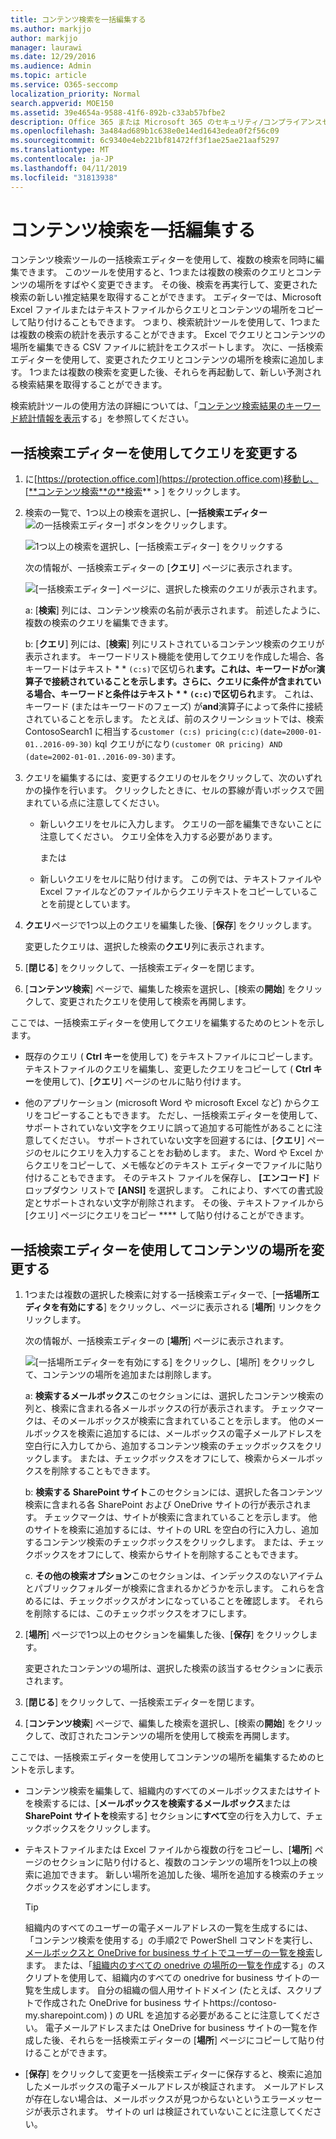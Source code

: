 ```yaml
---
title: コンテンツ検索を一括編集する
ms.author: markjjo
author: markjjo
manager: laurawi
ms.date: 12/29/2016
ms.audience: Admin
ms.topic: article
ms.service: O365-seccomp
localization_priority: Normal
search.appverid: MOE150
ms.assetid: 39e4654a-9588-41f6-892b-c33ab57bfbe2
description: Office 365 または Microsoft 365 のセキュリティ/コンプライアンスセンターで一括検索エディターを使用して、1つまたは複数のコンテンツ検索のクエリとコンテンツの場所をすばやく変更できます。
ms.openlocfilehash: 3a484ad689b1c638e0e14ed1643edea0f2f56c09
ms.sourcegitcommit: 6c9340e4eb221bf81472ff3f1ae25ae21aaf5297
ms.translationtype: MT
ms.contentlocale: ja-JP
ms.lasthandoff: 04/11/2019
ms.locfileid: "31813938"
---
```

# <a name="bulk-edit-content-searches"></a>コンテンツ検索を一括編集する

コンテンツ検索ツールの一括検索エディターを使用して、複数の検索を同時に編集できます。 このツールを使用すると、1つまたは複数の検索のクエリとコンテンツの場所をすばやく変更できます。 その後、検索を再実行して、変更された検索の新しい推定結果を取得することができます。 エディターでは、Microsoft Excel ファイルまたはテキストファイルからクエリとコンテンツの場所をコピーして貼り付けることもできます。 つまり、検索統計ツールを使用して、1つまたは複数の検索の統計を表示することができます。 Excel でクエリとコンテンツの場所を編集できる CSV ファイルに統計をエクスポートします。 次に、一括検索エディターを使用して、変更されたクエリとコンテンツの場所を検索に追加します。 1つまたは複数の検索を変更した後、それらを再起動して、新しい予測される検索結果を取得することができます。
  
検索統計ツールの使用方法の詳細については、「[コンテンツ検索結果のキーワード統計情報を表示](view-keyword-statistics-for-content-search.md)する」を参照してください。
  
## <a name="use-the-bulk-search-editor-to-change-queries"></a>一括検索エディターを使用してクエリを変更する

1. に[https://protection.office.com](https://protection.office.com)移動し、[**コンテンツ検索**の**検索** \> ] をクリックします。
    
2. 検索の一覧で、1つ以上の検索を選択し、[**一括検索エディター** ![の一括検索エディター](media/1ddb3d18-2f00-4a7b-98a6-817ca5ec7014.png)] ボタンをクリックします。
    
    ![1つ以上の検索を選択し、[一括検索エディター] をクリックする](media/600c9716-89a2-4451-b111-fa7cfaad2006.png)
  
    次の情報が、一括検索エディターの [**クエリ**] ページに表示されます。 
    
    ![[一括検索エディター] ページに、選択した検索のクエリが表示されます。](media/189659af-cc78-4479-b0bc-a93decad2f6c.png)
  
    a: [**検索**] 列には、コンテンツ検索の名前が表示されます。 前述したように、複数の検索のクエリを編集できます。 
    
    b: [**クエリ**] 列には、[**検索**] 列にリストされているコンテンツ検索のクエリが表示されます。 キーワードリスト機能を使用してクエリを作成した場合、各キーワードはテキスト * * `(c:s)`で区切られ**ます。これは、キーワードが**or**演算子で接続されていることを示します。さらに、クエリに条件が含まれている場合、キーワードと条件はテキスト * * `(c:c)`で区切られ**ます。 これは、キーワード (またはキーワードのフェーズ) が**and**演算子によって条件に接続されていることを示します。 たとえば、前のスクリーンショットでは、検索 ContosoSearch1 に相当する`customer (c:s) pricing(c:c)(date=2000-01-01..2016-09-30)` kql クエリがになり`(customer OR pricing) AND (date=2002-01-01..2016-09-30)`ます。
    
3. クエリを編集するには、変更するクエリのセルをクリックして、次のいずれかの操作を行います。 クリックしたときに、セルの罫線が青いボックスで囲まれている点に注意してください。
    
   - 新しいクエリをセルに入力します。 クエリの一部を編集できないことに注意してください。 クエリ全体を入力する必要があります。
    
      または
    
    - 新しいクエリをセルに貼り付けます。 この例では、テキストファイルや Excel ファイルなどのファイルからクエリテキストをコピーしていることを前提としています。
    
4. **クエリ**ページで1つ以上のクエリを編集した後、[**保存**] をクリックします。
    
    変更したクエリは、選択した検索の**クエリ**列に表示されます。 
    
5. [**閉じる**] をクリックして、一括検索エディターを閉じます。 
    
6. [**コンテンツ検索**] ページで、編集した検索を選択し、[検索の**開始**] をクリックして、変更されたクエリを使用して検索を再開します。 
    
ここでは、一括検索エディターを使用してクエリを編集するためのヒントを示します。
  
- 既存のクエリ ( **Ctrl キー**を使用して) をテキストファイルにコピーします。 テキストファイルのクエリを編集し、変更したクエリをコピーして ( **Ctrl キー**を使用して)、[**クエリ**] ページのセルに貼り付けます。 
    
- 他のアプリケーション (microsoft Word や microsoft Excel など) からクエリをコピーすることもできます。 ただし、一括検索エディターを使用して、サポートされていない文字をクエリに誤って追加する可能性があることに注意してください。 サポートされていない文字を回避するには、[**クエリ**] ページのセルにクエリを入力することをお勧めします。 また、Word や Excel からクエリをコピーして、メモ帳などのテキスト エディターでファイルに貼り付けることもできます。 そのテキスト ファイルを保存し、 **[エンコード]** ドロップダウン リストで **[ANSI]** を選択します。 これにより、すべての書式設定とサポートされない文字が削除されます。 その後、テキストファイルから [クエリ] ページにクエリをコピー **** して貼り付けることができます。 
    
  
## <a name="use-the-bulk-search-editor-to-change-content-locations"></a>一括検索エディターを使用してコンテンツの場所を変更する

1. 1つまたは複数の選択した検索に対する一括検索エディターで、[**一括場所エディタを有効にする**] をクリックし、ページに表示される [**場所**] リンクをクリックします。 
    
    次の情報が、一括検索エディターの [**場所**] ページに表示されます。 
    
    ![[一括場所エディターを有効にする] をクリックし、[場所] をクリックして、コンテンツの場所を追加または削除します。](media/a5a468ce-bd63-4c53-bc37-ff64cf769e59.png)
  
    a: **検索するメールボックス**このセクションには、選択したコンテンツ検索の列と、検索に含まれる各メールボックスの行が表示されます。 チェックマークは、そのメールボックスが検索に含まれていることを示します。 他のメールボックスを検索に追加するには、メールボックスの電子メールアドレスを空白行に入力してから、追加するコンテンツ検索のチェックボックスをクリックします。 または、チェックボックスをオフにして、検索からメールボックスを削除することもできます。
    
    b: **検索する SharePoint サイト**このセクションには、選択した各コンテンツ検索に含まれる各 SharePoint および OneDrive サイトの行が表示されます。 チェックマークは、サイトが検索に含まれていることを示します。 他のサイトを検索に追加するには、サイトの URL を空白の行に入力し、追加するコンテンツ検索のチェックボックスをクリックします。 または、チェックボックスをオフにして、検索からサイトを削除することもできます。
    
    c. **その他の検索オプション**このセクションは、インデックスのないアイテムとパブリックフォルダーが検索に含まれるかどうかを示します。 これらを含めるには、チェックボックスがオンになっていることを確認します。 それらを削除するには、このチェックボックスをオフにします。
    
2. [**場所**] ページで1つ以上のセクションを編集した後、[**保存**] をクリックします。
    
    変更されたコンテンツの場所は、選択した検索の該当するセクションに表示されます。
    
3. [**閉じる**] をクリックして、一括検索エディターを閉じます。 
    
4. [**コンテンツ検索**] ページで、編集した検索を選択し、[検索の**開始**] をクリックして、改訂されたコンテンツの場所を使用して検索を再開します。 
    
ここでは、一括検索エディターを使用してコンテンツの場所を編集するためのヒントを示します。
  
- コンテンツ検索を編集して、組織内のすべてのメールボックスまたはサイトを検索するには、[**メールボックスを検索するメールボックス**または**SharePoint サイトを**検索する] セクションに**すべて**空の行を入力して、チェックボックスをクリックします。 
    
- テキストファイルまたは Excel ファイルから複数の行をコピーし、[**場所**] ページのセクションに貼り付けると、複数のコンテンツの場所を1つ以上の検索に追加できます。 新しい場所を追加した後、場所を追加する検索のチェックボックスを必ずオンにします。 
    
    > [!TIP]
    > 組織内のすべてのユーザーの電子メールアドレスの一覧を生成するには、「コンテンツ検索を使用する」の手順2で PowerShell コマンドを実行し、[メールボックスと OneDrive for business サイトでユーザーの一覧を検索](search-the-mailbox-and-onedrive-for-business-for-a-list-of-users.md#step2)します。 または、「[組織内のすべての onedrive の場所の一覧を作成](https://support.office.com/article/8e200cb2-c768-49cb-88ec-53493e8ad80a)する」のスクリプトを使用して、組織内のすべての onedrive for business サイトの一覧を生成します。 自分の組織の個人用サイトドメイン (たとえば、スクリプトで作成された OneDrive for business サイトhttps://contoso-my.sharepoint.com) ) の URL を追加する必要があることに注意してください。 電子メールアドレスまたは OneDrive for business サイトの一覧を作成した後、それらを一括検索エディターの [**場所**] ページにコピーして貼り付けることができます。 
  
- [**保存**] をクリックして変更を一括検索エディターに保存すると、検索に追加したメールボックスの電子メールアドレスが検証されます。 メールアドレスが存在しない場合は、メールボックスが見つからないというエラーメッセージが表示されます。 サイトの url は検証されていないことに注意してください。 
  

